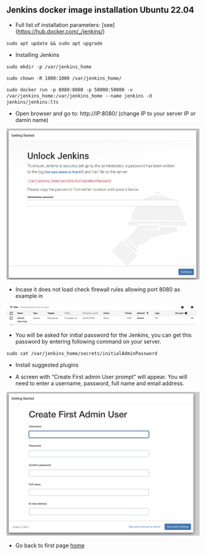 ## Jenkins docker image installation Ubuntu 22.04

- Full list of installation parameters: [see] (https://hub.docker.com/_/jenkins/)

```
sudo apt update && sudo apt upgrade
```

- Installing Jenkins
```
sudo mkdir -p /var/jenkins_home
```
```
sudo chown -R 1000:1000 /var/jenkins_home/
```
```
sudo docker run -p 8080:8080 -p 50000:50000 -v /var/jenkins_home:/var/jenkins_home --name jenkins -d jenkins/jenkins:lts
```

- Open browser and go to: http://IP:8080/ (change IP to your server IP or damin name)
 <img src='./images/getting started.png' alt='jenkins getting started'>

- Incase it does not load check firewall rules allowing port 8080 as example in 
 <img src='./images/firewall-gcp.png' alt='firewall-gcp'>

- You will be asked for initial password for the Jenkins, you can get this password by entering following command on your server.

```
sudo cat /var/jenkins_home/secrets/initialAdminPassword
```
- Install suggested plugins

- A screen with “Create First admin User prompt” will appear. You will need to enter a username, password, full name and email address.
<img src='./images/create first admin.png' alt='creating first admin user'>

- Go back to first page                                                                                            [home](../README.md)


